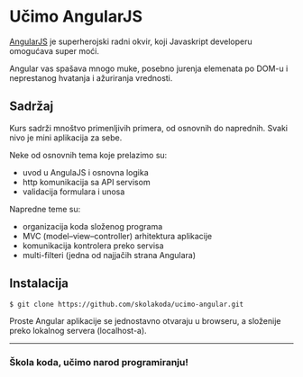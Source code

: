 # Učimo AngularJS

[AngularJS](https://angularjs.org/) je superherojski radni okvir, koji Javaskript developeru omogućava super moći.

Angular vas spašava mnogo muke, posebno jurenja elemenata po DOM-u i neprestanog hvatanja i ažuriranja vrednosti.

## Sadržaj

Kurs sadrži mnoštvo primenljivih primera, od osnovnih do naprednih. Svaki nivo je mini aplikacija za sebe.

Neke od osnovnih tema koje prelazimo su:
- uvod u AngulaJS i osnovna logika
- http komunikacija sa API servisom
- validacija formulara i unosa

Napredne teme su:
- organizacija koda složenog programa
- MVC (model–view–controller) arhitektura aplikacije
- komunikacija kontrolera preko servisa
- multi-filteri (jedna od najjačih strana Angulara)

## Instalacija

```sh
$ git clone https://github.com/skolakoda/ucimo-angular.git
```

Proste Angular aplikacije se jednostavno otvaraju u browseru, a složenije preko lokalnog servera (localhost-a).

---
### Škola koda, učimo narod programiranju!
